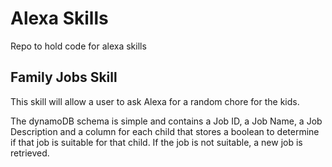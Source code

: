 # Alexa Skills
Repo to hold code for alexa skills

## Family Jobs Skill
This skill will allow a user to ask Alexa for a random chore for the kids. 

The dynamoDB schema is simple and contains a Job ID, a Job Name, a Job Description and a column for each child that stores a boolean to determine if that job is suitable for that child. If the job is not suitable, a new job is retrieved. 